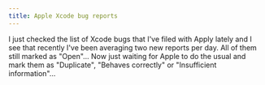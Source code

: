 ```yaml
---
title: Apple Xcode bug reports
---
```


I just checked the list of Xcode bugs that I've filed with Apply lately and I see that recently I've been averaging two new reports per day. All of them still marked as "Open"... Now just waiting for Apple to do the usual and mark them as "Duplicate", "Behaves correctly" or "Insufficient information"...

